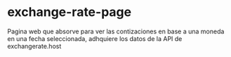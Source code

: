 # exchange-rate-page
Pagina web que absorve para ver las contizaciones en base a una moneda en una fecha seleccionada, adhquiere los datos de la API de exchangerate.host 

